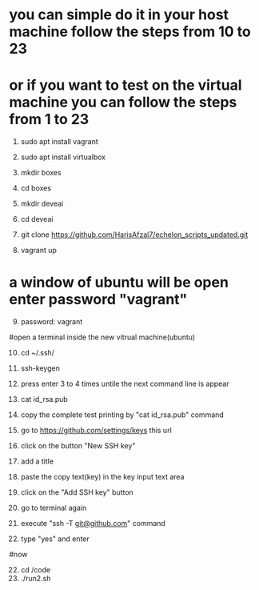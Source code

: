 # you can simple do it in your host machine follow the steps from 10 to 23
# or if you want to test on the virtual machine you can follow the steps from 1 to 23

1. sudo apt install vagrant
2. sudo apt install virtualbox
3. mkdir boxes
4. cd boxes
5. mkdir deveai
6. cd deveai
7. git clone https://github.com/HarisAfzal7/echelon_scripts_updated.git

8. vagrant up
# a window of ubuntu will be open enter password "vagrant"
9. password: vagrant
   
#open a terminal inside the new vitrual machine(ubuntu)

10. cd ~/.ssh/
11. ssh-keygen
12. press enter 3 to 4 times untile the next command line is appear

13. cat id_rsa.pub
14. copy the complete test printing by "cat id_rsa.pub" command
15. go to https://github.com/settings/keys this url
16. click on the button "New SSH key"

17. add a title
18. paste the copy text(key) in the key input text area
19. click on the "Add SSH key" button

20. go to terminal again
21. execute "ssh -T git@github.com" command
22. type "yes" and enter

#now

22. cd /code
23. ./run2.sh





